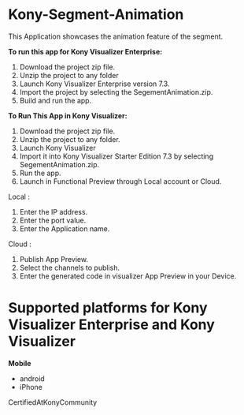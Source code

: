 # Kony-Segment-Animation
This Application showcases the animation feature of the segment.

**To run this app for Kony Visualizer Enterprise:**

1. Download the project zip file.
2. Unzip the project to any folder
3. Launch Kony Visualizer Enterprise version 7.3.
4. Import the project by selecting the SegementAnimation.zip.
5. Build and run the app.

**To Run This App in Kony Visualizer:**

1. Download the project zip file.
2. Unzip the project to any folder.
3. Launch Kony Visualizer
4. Import it into Kony Visualizer Starter Edition 7.3 by selecting SegementAnimation.zip.
5. Run the app.
6. Launch in Functional Preview through Local account or Cloud.

Local :

1. Enter the IP address.
2. Enter the port value.
3. Enter the Application name.

Cloud :

1. Publish App Preview.
2. Select the channels to publish.
3. Enter the generated code in visualizer App Preview in your Device.


# Supported platforms for Kony Visualizer Enterprise and Kony Visualizer
**Mobile**
 * android
 * iPhone
 
CertifiedAtKonyCommunity


